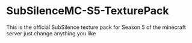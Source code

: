 # SubSilenceMC-S5-TexturePack

This is the official SubSilence texture pack for Season 5 of the minecraft server
just change anything you like
